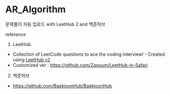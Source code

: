 # AR_Algorithm
문제풀이 자동 업로드 with LeetHub 2 and 백준허브

reference
1. LeetHub  
- Collection of LeetCode questions to ace the coding interview! - Created using [LeetHub v2](https://github.com/arunbhardwaj/LeetHub-2.0)
- Customized ver : https://github.com/Zaquum/LeetHub-in-Safari

2. 백준허브
- https://github.com/BaekjoonHub/BaekjoonHub

